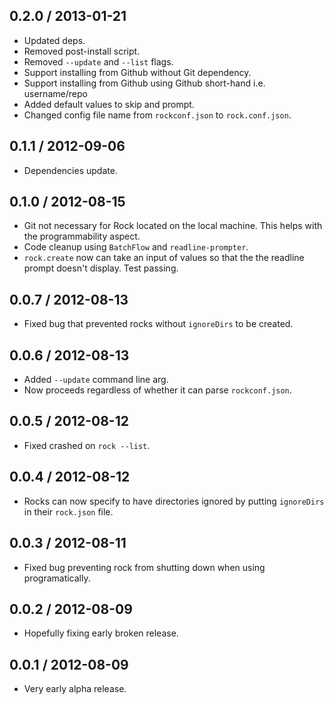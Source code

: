 0.2.0 / 2013-01-21
------------------
* Updated deps.
* Removed post-install script.
* Removed `--update` and `--list` flags.
* Support installing from Github without Git dependency.
* Support installing from Github using Github short-hand i.e. username/repo
* Added default values to skip and prompt.
* Changed config file name from `rockconf.json` to `rock.conf.json`.

0.1.1 / 2012-09-06
------------------
* Dependencies update.

0.1.0 / 2012-08-15
------------------
* Git not necessary for Rock located on the local machine. This helps with the programmability aspect.
* Code cleanup using `BatchFlow` and `readline-prompter`.
* `rock.create` now can take an input of values so that the the readline prompt doesn't display. Test passing.

0.0.7 / 2012-08-13
------------------
* Fixed bug that prevented rocks without `ignoreDirs` to be created.

0.0.6 / 2012-08-13
------------------
* Added `--update` command line arg.
* Now proceeds regardless of whether it can parse `rockconf.json`.

0.0.5 / 2012-08-12
------------------
* Fixed crashed on `rock --list`.

0.0.4 / 2012-08-12
------------------
* Rocks can now specify to have directories ignored by putting `ignoreDirs` in their `rock.json` file.

0.0.3 / 2012-08-11
------------------
* Fixed bug preventing rock from shutting down when using programatically.

0.0.2 / 2012-08-09
------------------
* Hopefully fixing early broken release.

0.0.1 / 2012-08-09
------------------
* Very early alpha release.